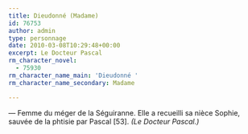 ```yaml
---
title: Dieudonné (Madame)
id: 76753
author: admin
type: personnage
date: 2010-03-08T10:29:48+00:00
excerpt: Le Docteur Pascal
rm_character_novel:
  - 75930
rm_character_name_main: 'Dieudonné '
rm_character_name_secondary: Madame

---
```

— Femme du méger de la Séguiranne. Elle a recueilli sa nièce Sophie, sauvée de la phtisie par Pascal [53]. _(Le Docteur Pascal.)_